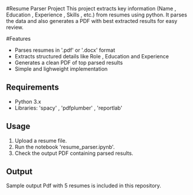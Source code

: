 #Resume Parser Project
This project extracts key information (Name , Education , Experience , Skills , etc.) from resumes using python.
It parses the data and also generates a PDF with best extracted results for easy review.

#Features
- Parses resumes in '.pdf' or '.docx' format
- Extracts structured details like Role , Education and Experience
- Generates a clean PDF of top parsed results
- Simple and lighweight implementation

## Requirements
- Python 3.x
- Libraries: 'spacy' , 'pdfplumber' , 'reportlab'

## Usage
1. Upload a resume file.
2. Run the notebook 'resume_parser.ipynb'.
3. Check the output PDF containing parsed results.

## Output
Sample output Pdf with 5 resumes is included in this repository.